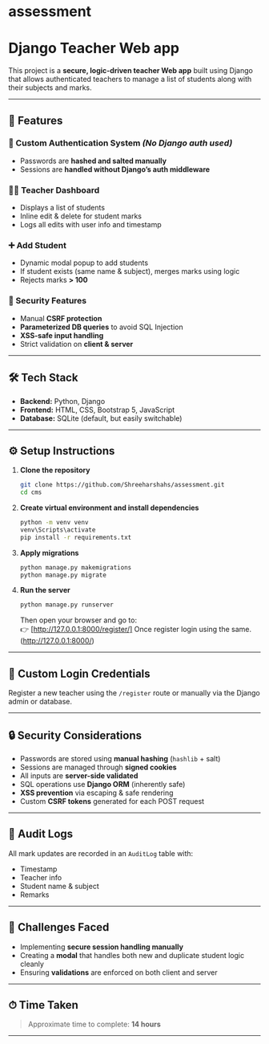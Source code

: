# assessment
# Django Teacher Web app

This project is a **secure, logic-driven teacher Web app** built using Django that allows authenticated teachers to manage a list of students along with their subjects and marks.

---

## 🚀 Features

### 🔐 Custom Authentication System *(No Django auth used)*
- Passwords are **hashed and salted manually**
- Sessions are **handled without Django’s auth middleware**

### 🧑‍🏫 Teacher Dashboard
- Displays a list of students
- Inline edit & delete for student marks
- Logs all edits with user info and timestamp

### ➕ Add Student
- Dynamic modal popup to add students
- If student exists (same name & subject), merges marks using logic
- Rejects marks **> 100**

### 🔐 Security Features
- Manual **CSRF protection**
- **Parameterized DB queries** to avoid SQL Injection
- **XSS-safe input handling**
- Strict validation on **client & server**

---

## 🛠 Tech Stack

- **Backend:** Python, Django
- **Frontend:** HTML, CSS, Bootstrap 5, JavaScript
- **Database:** SQLite (default, but easily switchable)

---

## ⚙️ Setup Instructions

1. **Clone the repository**
    ```bash
    git clone https://github.com/Shreeharshahs/assessment.git
    cd cms
    ```

2. **Create virtual environment and install dependencies**
    ```bash
    python -m venv venv
    venv\Scripts\activate
    pip install -r requirements.txt
    ```

3. **Apply migrations**
    ```bash
    python manage.py makemigrations
    python manage.py migrate
    ```

4. **Run the server**
    ```bash
    python manage.py runserver
    ```

    Then open your browser and go to:  
    👉 [http://127.0.0.1:8000/register/]
        Once register login using the same.
        (http://127.0.0.1:8000/)

---

## 🔐 Custom Login Credentials

Register a new teacher using the `/register` route or manually via the Django admin or database.

---

## 🔒 Security Considerations

- Passwords are stored using **manual hashing** (`hashlib` + salt)
- Sessions are managed through **signed cookies**
- All inputs are **server-side validated**
- SQL operations use **Django ORM** (inherently safe)
- **XSS prevention** via escaping & safe rendering
- Custom **CSRF tokens** generated for each POST request

---

## 📝 Audit Logs

All mark updates are recorded in an `AuditLog` table with:
- Timestamp
- Teacher info
- Student name & subject
- Remarks

---

## 🧩 Challenges Faced

- Implementing **secure session handling manually**
- Creating a **modal** that handles both new and duplicate student logic cleanly
- Ensuring **validations** are enforced on both client and server

---

## ⏱ Time Taken

> Approximate time to complete: **14 hours**

---


